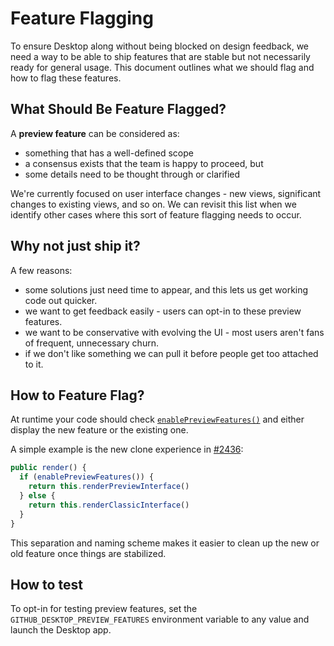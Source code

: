 # Feature Flagging

To ensure Desktop along without being blocked on design feedback, we need a way
to be able to ship features that are stable but not necessarily ready for
general usage. This document outlines what we should flag and how to flag
these features.

## What Should Be Feature Flagged?

A **preview feature** can be considered as:

 - something that has a well-defined scope
 - a consensus exists that the team is happy to proceed, but
 - some details need to be thought through or clarified

We're currently focused on user interface changes - new views, significant
changes to existing views, and so on. We can revisit this list when we
identify other cases where this sort of feature flagging needs to occur.

## Why not just ship it?

A few reasons:

 - some solutions just need time to appear, and this lets us get working code
   out quicker.
 - we want to get feedback easily - users can opt-in to these preview features.
 - we want to be conservative with evolving the UI - most users aren't fans of
   frequent, unnecessary churn.
 - if we don't like something we can pull it before people get too attached to
   it.

## How to Feature Flag?

At runtime your code should check [`enablePreviewFeatures()`](https://github.com/desktop/desktop/blob/2286edb0e1cf376ab81a1ffe02115abdde88527f/app/src/lib/feature-flag.ts#L6)
and either display the new feature or the existing one.

A simple example is the new clone experience in [#2436](https://github.com/desktop/desktop/pull/2436):

```ts
public render() {
  if (enablePreviewFeatures()) {
    return this.renderPreviewInterface()
  } else {
    return this.renderClassicInterface()
  }
}
```

This separation and naming scheme makes it easier to clean up the new or old
feature once things are stabilized.

## How to test

To opt-in for testing preview features, set the
`GITHUB_DESKTOP_PREVIEW_FEATURES` environment variable to any value and launch
the Desktop app.
